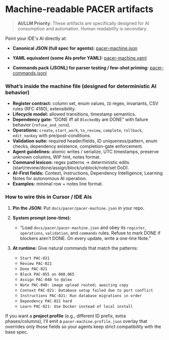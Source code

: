 # **Machine-readable PACER artifacts** 

> **AI/LLM Priority**: These artifacts are specifically designed for AI consumption and automation. Human readability is secondary.

Point your IDE's AI directly at:

* **Canonical JSON (full spec for agents):**
  [pacer-machine.json](../pacer-machine.json)

* **YAML equivalent (some AIs prefer YAML):**
  [pacer-machine.yaml](../pacer-machine.yaml)

* **Commands pack (JSONL) for parser testing / few-shot priming:**
  [pacer-commands.jsonl](../pacer-commands.jsonl)

### What’s inside the machine file (designed for deterministic AI behavior)

* **Register contract:** column set, enum values, `ID` regex, invariants, CSV rules (RFC 4180), extensibility.
* **Lifecycle model:** allowed transitions, timestamp semantics.
* **Dependency gate:** “DONE iff all `BlockedBy` are DONE” with failure behavior (`refuse_and_note`).
* **Operations:** `create`, `start_work`, `to_review`, `complete`, `rollback`, `edit_nonkey` with pre/post-conditions.
* **Validation suite:** required header/fields, ID uniqueness/pattern, enum checks, dependency existence, completion-gate enforcement.
* **Agent guidelines:** atomic writes / serialize, UTC timestamps, preserve unknown columns, WIP hint, notes format.
* **Command lexicon:** regex patterns → deterministic edits (start/review/done/assign/block/unblock/note/set DoD).
* **AI-First fields:** Context, Instructions, Dependency Intelligence, Learning Notes for autonomous AI operation.
* **Examples:** minimal row + notes line format.

### How to wire this in Cursor / IDE AIs

1. **Pin the JSON:** Put `docs/pacer/pacer-machine.json` in your repo.
2. **System prompt (one-time):**

   * “Load `docs/pacer/pacer-machine.json` and obey its `register`, `operations`, `validation`, and `commands` rules. Refuse to mark DONE if blockers aren’t DONE. On every update, write a one-line Note.”
3. **At runtime:** Give natural commands that match the patterns:

   * `Start PAC-021`
   * `Review PAC-021`
   * `Done PAC-021`
   * `Block PAC-055 on 060,065`
   * `Assign PAC-040 to @alex`
   * `Note PAC-040: image upload routed; awaiting copy`
   * `Context PAC-021: Database setup failed due to port conflict`
   * `Instructions PAC-021: Run database migrations in order`
   * `Dependency PAC-021 hard`
   * `Learn PAC-021: Use Docker instead of local install`

If you want a **project profile** (e.g., different ID prefix, extra phases/columns), I’ll emit a `pacer-machine.profile.json` overlay that overrides only those fields so your agents keep strict compatibility with the base spec.

